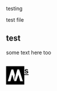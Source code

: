 testing


test file


## test


some text here too






<div id="metatavu-custom-footer"><img align="left" src="metatavu.png" width="50px">
<h2>
    <span>
        <a href="https://www.metatavu.fi">s</a>
    </span>
</h2></div>
